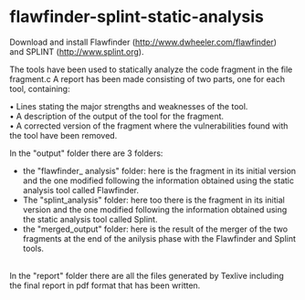 # flawfinder-splint-static-analysis
Download and install Flawfinder (http://www.dwheeler.com/flawfinder)  
and SPLINT (http://www.splint.org).

The tools have been used to statically analyze the code fragment in the file fragment.c
A report has been made consisting of two parts, one for each tool, containing:  

• Lines stating the major strengths and weaknesses of the tool.  
• A description of the output of the tool for the fragment.  
• A corrected version of the fragment where the vulnerabilities found with the tool have been removed.

In the "output" folder there are 3 folders:
- the "flawfinder_ analysis" folder: here is the fragment in its initial version and the one modified following the information obtained using the static analysis tool called Flawfinder.
- The "splint_analysis" folder: here too there is the fragment in its initial version and the one modified following the information obtained using the static analysis tool called Splint.
- the "merged_output" folder: here is the result of the merger of the two fragments at the end of the anilysis phase with the Flawfinder and Splint tools.

<br />
In the "report" folder there are all the files generated by Texlive including the final report in pdf format that has been written.
